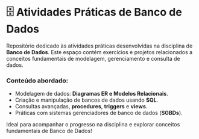 # 🗄️ Atividades Práticas de Banco de Dados  

Repositório dedicado às atividades práticas desenvolvidas na disciplina de **Banco de Dados**. Este espaço contém exercícios e projetos relacionados a conceitos fundamentais de modelagem, gerenciamento e consulta de dados.  

### Conteúdo abordado:
- Modelagem de dados: **Diagramas ER e Modelos Relacionais**.  
- Criação e manipulação de bancos de dados usando **SQL**.  
- Consultas avançadas, **procedures**, **triggers** e **views**.  
- Práticas com sistemas gerenciadores de banco de dados (**SGBDs**).  

Ideal para acompanhar o progresso na disciplina e explorar conceitos fundamentais de Banco de Dados!  
